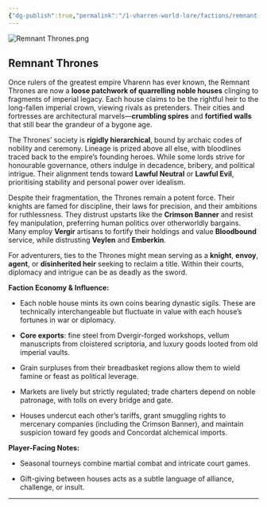 ```yaml
---
{"dg-publish":true,"permalink":"/1-vharren-world-lore/factions/remnant-thrones/"}
---
```



![Remnant Thrones.png](/img/user/z.%20Assets/Remnant%20Thrones.png)
##  **Remnant Thrones**

Once rulers of the greatest empire Vharenn has ever known, the Remnant Thrones are now a **loose patchwork of quarrelling noble houses** clinging to fragments of imperial legacy. Each house claims to be the rightful heir to the long-fallen imperial crown, viewing rivals as pretenders. Their cities and fortresses are architectural marvels—**crumbling spires** and **fortified walls** that still bear the grandeur of a bygone age.

The Thrones’ society is **rigidly hierarchical**, bound by archaic codes of nobility and ceremony. Lineage is prized above all else, with bloodlines traced back to the empire’s founding heroes. While some lords strive for honourable governance, others indulge in decadence, bribery, and political intrigue. Their alignment tends toward **Lawful Neutral** or **Lawful Evil**, prioritising stability and personal power over idealism.

Despite their fragmentation, the Thrones remain a potent force. Their knights are famed for discipline, their laws for precision, and their ambitions for ruthlessness. They distrust upstarts like the **Crimson Banner** and resist fey manipulation, preferring human politics over otherworldly bargains. Many employ **Vergir** artisans to fortify their holdings and value **Bloodbound** service, while distrusting **Veylen** and **Emberkin**.

For adventurers, ties to the Thrones might mean serving as a **knight**, **envoy**, **agent**, or **disinherited heir** seeking to reclaim a title. Within their courts, diplomacy and intrigue can be as deadly as the sword.

**Faction Economy & Influence:**

- Each noble house mints its own coins bearing dynastic sigils. These are technically interchangeable but fluctuate in value with each house’s fortunes in war or diplomacy.
    
- **Core exports**: fine steel from Dvergir-forged workshops, vellum manuscripts from cloistered scriptoria, and luxury goods looted from old imperial vaults.
    
- Grain surpluses from their breadbasket regions allow them to wield famine or feast as political leverage.
    
- Markets are lively but strictly regulated; trade charters depend on noble patronage, with tolls on every bridge and gate.
    
- Houses undercut each other’s tariffs, grant smuggling rights to mercenary companies (including the Crimson Banner), and maintain suspicion toward fey goods and Concordat alchemical imports.
    

**Player-Facing Notes:**

- Seasonal tourneys combine martial combat and intricate court games.
    
- Gift-giving between houses acts as a subtle language of alliance, challenge, or insult.
    

---